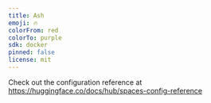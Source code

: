 ```yaml
---
title: Ash
emoji: 🔥
colorFrom: red
colorTo: purple
sdk: docker
pinned: false
license: mit
---
```


Check out the configuration reference at https://huggingface.co/docs/hub/spaces-config-reference
